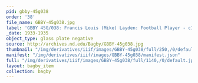 ```yaml
---
pid: gbby-45g038
order: '38'
file_name: GBBY-45g038.jpg
label: 'GBBY 45G/038: Francis Louis (Mike) Layden: Football Player - c1933-1935'
_date: 1933-1935
object_type: glass plate negative
source: http://archives.nd.edu/Bagby/GBBY-45g038.jpg
thumbnail: "/img/derivatives/iiif/images/GBBY-45g038/full/250,/0/default.jpg"
manifest: "/img/derivatives/iiif/images/GBBY-45g038/manifest.json"
full: "/img/derivatives/iiif/images/GBBY-45g038/full/1140,/0/default.jpg"
layout: bagby_item
collection: bagby
---
```

